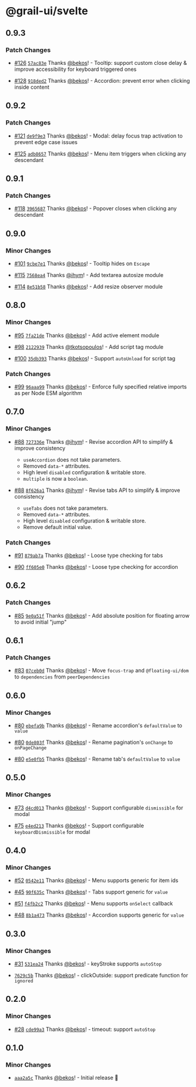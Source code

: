 # @grail-ui/svelte

## 0.9.3

### Patch Changes

- [#126](https://github.com/grail-ui/grail-ui/pull/126) [`57ac83e`](https://github.com/grail-ui/grail-ui/commit/57ac83e83941c68660d134562cc56c30465983ad) Thanks [@bekos](https://github.com/bekos)! - Tooltip: support custom close delay & improve accessibility for keyboard triggered ones

- [#128](https://github.com/grail-ui/grail-ui/pull/128) [`918ded2`](https://github.com/grail-ui/grail-ui/commit/918ded296f6a70af3b81942f4c121421261562c1) Thanks [@bekos](https://github.com/bekos)! - Accordion: prevent error when clicking inside content

## 0.9.2

### Patch Changes

- [#121](https://github.com/grail-ui/grail-ui/pull/121) [`de9f9e3`](https://github.com/grail-ui/grail-ui/commit/de9f9e35cf591684ecd440250c61a0040d070572) Thanks [@bekos](https://github.com/bekos)! - Modal: delay focus trap activation to prevent edge case issues

- [#125](https://github.com/grail-ui/grail-ui/pull/125) [`adb8657`](https://github.com/grail-ui/grail-ui/commit/adb86570711a124b9934911c50d6f31689ea7046) Thanks [@bekos](https://github.com/bekos)! - Menu item triggers when clicking any descendant

## 0.9.1

### Patch Changes

- [#118](https://github.com/grail-ui/grail-ui/pull/118) [`3965687`](https://github.com/grail-ui/grail-ui/commit/3965687515beaaa745424d2e44ece05120ad12cd) Thanks [@bekos](https://github.com/bekos)! - Popover closes when clicking any descendant

## 0.9.0

### Minor Changes

- [#101](https://github.com/grail-ui/grail-ui/pull/101) [`9cbe7e1`](https://github.com/grail-ui/grail-ui/commit/9cbe7e1c326c62af9500762558276fdda1e4baa8) Thanks [@bekos](https://github.com/bekos)! - Tooltip hides on `Escape`

- [#115](https://github.com/grail-ui/grail-ui/pull/115) [`7568ea4`](https://github.com/grail-ui/grail-ui/commit/7568ea40011c88612d839517e00d73f06f3468c9) Thanks [@ihym](https://github.com/ihym)! - Add textarea autosize module

- [#114](https://github.com/grail-ui/grail-ui/pull/114) [`8e51b58`](https://github.com/grail-ui/grail-ui/commit/8e51b585036d41f395b4a853fb0e68da5479eb31) Thanks [@bekos](https://github.com/bekos)! - Add resize observer module

## 0.8.0

### Minor Changes

- [#95](https://github.com/grail-ui/grail-ui/pull/95) [`7fa21de`](https://github.com/grail-ui/grail-ui/commit/7fa21de12a56cd63c8774f3d4f82b6e13118c26d) Thanks [@bekos](https://github.com/bekos)! - Add active element module

- [#98](https://github.com/grail-ui/grail-ui/pull/98) [`2122939`](https://github.com/grail-ui/grail-ui/commit/212293926c9817cc6a156dde39026249519281e2) Thanks [@tkotsopoulos](https://github.com/tkotsopoulos)! - Add script tag module

- [#100](https://github.com/grail-ui/grail-ui/pull/100) [`35db393`](https://github.com/grail-ui/grail-ui/commit/35db3934261fd45d07a78ebe9899a68724b30b2d) Thanks [@bekos](https://github.com/bekos)! - Support `autoUnload` for script tag

### Patch Changes

- [#99](https://github.com/grail-ui/grail-ui/pull/99) [`96aaa99`](https://github.com/grail-ui/grail-ui/commit/96aaa9946527d94f1098aca252f656c7359d94ea) Thanks [@bekos](https://github.com/bekos)! - Enforce fully specified relative imports as per Node ESM algorithm

## 0.7.0

### Minor Changes

- [#88](https://github.com/grail-ui/grail-ui/pull/88) [`727336e`](https://github.com/grail-ui/grail-ui/commit/727336eb3c8a8130327a799b803d2dd67426bd5a) Thanks [@ihym](https://github.com/ihym)! - Revise accordion API to simplify & improve consistency

  - `useAccordion` does not take parameters.
  - Removed `data-*` attributes.
  - High level `disabled` configuration & writable store.
  - `multiple` is now a `boolean`.

- [#88](https://github.com/grail-ui/grail-ui/pull/88) [`8f626a1`](https://github.com/grail-ui/grail-ui/commit/8f626a164f7e4b8bfdfe0e28185623cc474f3847) Thanks [@ihym](https://github.com/ihym)! - Revise tabs API to simplify & improve consistency

  - `useTabs` does not take parameters.
  - Removed `data-*` attributes.
  - High level `disabled` configuration & writable store.
  - Remove default initial value.

### Patch Changes

- [#91](https://github.com/grail-ui/grail-ui/pull/91) [`879ab7a`](https://github.com/grail-ui/grail-ui/commit/879ab7a200b341aa3dfb2354edec8e04ba9abfec) Thanks [@bekos](https://github.com/bekos)! - Loose type checking for tabs

- [#90](https://github.com/grail-ui/grail-ui/pull/90) [`ff605e0`](https://github.com/grail-ui/grail-ui/commit/ff605e03154483cf11646d4167d37d624a527368) Thanks [@bekos](https://github.com/bekos)! - Loose type checking for accordion

## 0.6.2

### Patch Changes

- [#85](https://github.com/grail-ui/grail-ui/pull/85) [`9e0a51f`](https://github.com/grail-ui/grail-ui/commit/9e0a51f57c0fd9fbf617e04c6bbbe692d84dc59f) Thanks [@bekos](https://github.com/bekos)! - Add absolute position for floating arrow to avoid initial "jump"

## 0.6.1

### Patch Changes

- [#83](https://github.com/grail-ui/grail-ui/pull/83) [`07ceb0d`](https://github.com/grail-ui/grail-ui/commit/07ceb0dcf7b9a21ec1ddc57c462491325ecc3b56) Thanks [@bekos](https://github.com/bekos)! - Move `focus-trap` and `@floating-ui/dom` to `dependencies` from `peerDependencies`

## 0.6.0

### Minor Changes

- [#80](https://github.com/grail-ui/grail-ui/pull/80) [`ebefa9b`](https://github.com/grail-ui/grail-ui/commit/ebefa9b4ee09970c7f08baab86886741340475c6) Thanks [@bekos](https://github.com/bekos)! - Rename accordion's `defaultValue` to `value`

- [#80](https://github.com/grail-ui/grail-ui/pull/80) [`0de803f`](https://github.com/grail-ui/grail-ui/commit/0de803fddae63f7d5fee53ea03e9efb01f983a0d) Thanks [@bekos](https://github.com/bekos)! - Rename pagination's `onChange` to `onPageChange`

- [#80](https://github.com/grail-ui/grail-ui/pull/80) [`e5e0fb5`](https://github.com/grail-ui/grail-ui/commit/e5e0fb55632e2a9abf288e6823c84b721da96d85) Thanks [@bekos](https://github.com/bekos)! - Rename tab's `defaultValue` to `value`

## 0.5.0

### Minor Changes

- [#73](https://github.com/grail-ui/grail-ui/pull/73) [`d4cd013`](https://github.com/grail-ui/grail-ui/commit/d4cd013e09e1fb7d267c35862b2fbbaa724ca94c) Thanks [@bekos](https://github.com/bekos)! - Support configurable `dismissible` for modal

- [#75](https://github.com/grail-ui/grail-ui/pull/75) [`e4ed213`](https://github.com/grail-ui/grail-ui/commit/e4ed21384c708a8338b5f8602f257c589d1e8b91) Thanks [@bekos](https://github.com/bekos)! - Support configurable `keyboardDismissible` for modal

## 0.4.0

### Minor Changes

- [#52](https://github.com/grail-ui/grail-ui/pull/52) [`0542e11`](https://github.com/grail-ui/grail-ui/commit/0542e11586099b0a0311b3809b2f36a1965b2d28) Thanks [@bekos](https://github.com/bekos)! - Menu supports generic for item ids

- [#45](https://github.com/grail-ui/grail-ui/pull/45) [`90f635c`](https://github.com/grail-ui/grail-ui/commit/90f635ca5c6308c8de977a997eadd3b3d0023ba7) Thanks [@bekos](https://github.com/bekos)! - Tabs support generic for `value`

- [#51](https://github.com/grail-ui/grail-ui/pull/51) [`f4fb2c2`](https://github.com/grail-ui/grail-ui/commit/f4fb2c27ffd8f1d50c7dc3b778fe2be2d9671016) Thanks [@bekos](https://github.com/bekos)! - Menu supports `onSelect` callback

- [#48](https://github.com/grail-ui/grail-ui/pull/48) [`8b1a473`](https://github.com/grail-ui/grail-ui/commit/8b1a473d4f91b8f0b353e579dea12650e62d3a9c) Thanks [@bekos](https://github.com/bekos)! - Accordion supports generic for `value`

## 0.3.0

### Minor Changes

- [#31](https://github.com/grail-ui/grail-ui/pull/31) [`531ea24`](https://github.com/grail-ui/grail-ui/commit/531ea240cb57e04c9fe596a7c7efd60af3294662) Thanks [@bekos](https://github.com/bekos)! - keyStroke supports `autoStop`

- [`7629c5b`](https://github.com/grail-ui/grail-ui/commit/7629c5b49b63fcf0afd85e1c090483b391677b96) Thanks [@bekos](https://github.com/bekos)! - clickOutside: support predicate function for `ignored`

## 0.2.0

### Minor Changes

- [#28](https://github.com/grail-ui/grail-ui/pull/28) [`cde99a3`](https://github.com/grail-ui/grail-ui/commit/cde99a32cf77bd283dccf8b2e4e39e83045c9193) Thanks [@bekos](https://github.com/bekos)! - timeout: support `autoStop`

## 0.1.0

### Minor Changes

- [`aaa2a5c`](https://github.com/grail-ui/grail-ui/commit/aaa2a5cb99ec51fa245fdd10728197f62b7c9939) Thanks [@bekos](https://github.com/bekos)! - Initial release 🎉
